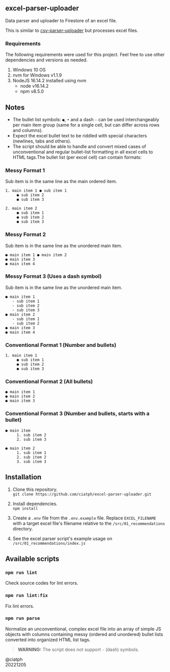 ## excel-parser-uploader

Data parser and uploader to Firestore of an excel file.

This is similar to [csv-parser-uploader](https://github.com/ciatph/csv-parser-uploader) but processes excel files.

### Requirements

The following requirements were used for this project. Feel free to use other dependencies and versions as needed.

1. Windows 10 OS
2. nvm for Windows v1.1.9
3. NodeJS 16.14.2 installed using nvm
   - node v16.14.2
   - npm v8.5.0

## Notes

- The bullet list symbols: `●`, `•` and a dash `-` can be used interchangeably per main item group (same for a single cell, but can differ across rows and columns).
- Expect the excel bullet text to be riddled with special characters (newlines, tabs and others).
- The script should be able to handle and convert mixed cases of unconventional and regular bullet-list formatting in all excel cells to HTML tags.The bullet list (per excel cell) can contain formats:

### Messy Format 1

Sub item is in the same line as the main ordered item.

```
1. main item 1 ● sub item 1
     ● sub item 2
     ● sub item 3

2. main item 2
     ● sub item 1
     ● sub item 2
     ● sub item 3
```

### Messy Format 2

Sub item is in the same line as the unordered main item.

```
● main item 1 ● main item 2
● main item 3
● main item 4
```

### Messy Format 3 (Uses a dash symbol)

Sub item is in the same line as the unordered main item.

```
● main item 1
   - sub item 1
   - sub item 2
   - sub item 3
● main item 2
   - sub item 1
   - sub item 2
● main item 3
● main item 4
```

### Conventional Format 1 (Number and bullets)

```
1. main item 1
     ● sub item 1
     ● sub item 2
     ● sub item 3
```

### Conventional Format 2 (All bullets)

```
● main item 1
● main item 2
● main item 3
```

### Conventional Format 3 (Number and bullets, starts with a bullet)

```
● main item
     1. sub item 2
     2. sub item 3

● main item 2
     1. sub item 1
     2. sub item 2
     3. sub item 3
```


## Installation

1. Clone this repository.<br>
`git clone https://github.com/ciatph/excel-parser-uploader.git`

2. Install dependencies.<br>
`npm install`

3. Create a `.env` file from the `.env.example` file. Replace `EXCEL_FILENAME` with a target excel file's filename relative to the `/src/01_recommendations` directory.

4. See the excel parser script's example usage on<br>
`/src/01_recommendations/index.js`

## Available scripts

### `npm run lint`

Check source codes for lint errors.

### `npm run lint:fix`

Fix lint errors.

### `npm run parse`

Normalize an unconventional, complex excel file into an array of simple JS objects with columns containing messy (ordered and unordered) bullet lists converted into organized HTML list tags.

> **WARNING:** The script does not support `-` (dash) symbols.

@ciatph<br>
20221205
